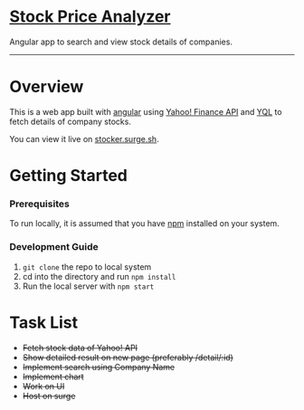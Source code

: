# [Stock Price Analyzer](http://stocker.surge.sh/)
Angular app to search and view stock details of companies.
- - - -
# Overview
This is a web app built with [angular](https://angular.io/) using [Yahoo! Finance API](https://developer.yahoo.com/finance/) and [YQL](https://developer.yahoo.com/yql/console/) to fetch details of company stocks.

You can view it live on [stocker.surge.sh](http://stocker.surge.sh/).

# Getting Started
### Prerequisites
To run locally, it is assumed that you have [npm](http://npmjs.com/) installed on your system.
### Development Guide
1. `git clone` the repo to local system
2. cd into the directory and run `npm install`
3. Run the local server with `npm start`

# Task List
- ~~Fetch stock data of Yahoo! API~~
- ~~Show detailed result on new page (preferably /detail/:id)~~
- ~~Implement search using Company Name~~
- ~~Implement chart~~
- ~~Work on UI~~
- ~~Host on surge~~
